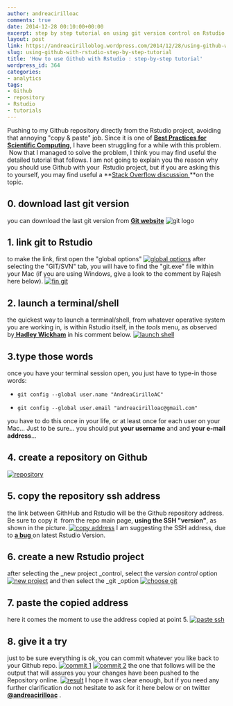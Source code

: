 ```yaml
---
author: andreacirilloac
comments: true
date: 2014-12-28 00:10:00+00:00
excerpt: step by step tutorial on using git version control on Rstudio through Github
layout: post
link: https://andreacirilloblog.wordpress.com/2014/12/28/using-github-with-rstudio-step-by-step-tutorial/
slug: using-github-with-rstudio-step-by-step-tutorial
title: 'How to use Github with Rstudio : step-by-step tutorial'
wordpress_id: 364
categories:
- analytics
tags:
- Github
- repository
- Rstudio
- tutorials
---
```


Pushing to my Github repository directly from the Rstudio project, avoiding that annoying "copy & paste" job. Since it is one of **[Best Practices for Scientific Computing](https://andreacirilloblog.wordpress.com/2014/11/05/best-pratice-for-scientific-computing/)**, I have been struggling for a while with this problem.  Now that I managed to solve the problem, I think you may find useful the detailed tutorial that follows. I am not going to explain you the reason why you should use Github with your  Rstudio project, but if you are asking this to yourself, you may find useful a **[Stack Overflow discussion ](http://stackoverflow.com/questions/1408450/why-should-i-use-version-control)**on the topic.


## 0. download last git version


you can download the last git version from **[Git website](http://git-scm.com)** ![git logo](https://andreacirilloblog.files.wordpress.com/2014/12/logo2x.png)

<!-- more -->


## 1. link git to Rstudio


to make the link, first open the "global options" [![global options](https://andreacirilloblog.files.wordpress.com/2014/12/global-options.png?w=300)](https://andreacirilloblog.files.wordpress.com/2014/12/global-options.png) after selecting the "GIT/SVN" tab, you will have to find the "git.exe" file within your Mac (if you are using Windows, give a look to the comment by Rajesh here below). [![fin git](https://andreacirilloblog.files.wordpress.com/2014/12/fin-git.png?w=300)](https://andreacirilloblog.files.wordpress.com/2014/12/fin-git.png)


## 2. launch a terminal/shell


the quickest way to launch a terminal/shell, from whatever operative system you are working in, is within Rstudio itself, in the _tools_ menu, as observed by[ **Hadley Wickham**](http://had.co.nz) in his comment below. [![launch shell](https://andreacirilloblog.files.wordpress.com/2014/12/launch-shell.png)](https://andreacirilloblog.files.wordpress.com/2014/12/launch-shell.png)


## 3.type those words


once you have your terminal session open, you just have to type-in those words:



	
  * `git config --global user.name "AndreaCirilloAC"`

	
  * `git config --global user.email "andreacirilloac@gmail.com" `


you have to do this once in your life, or at least once for each user on your Mac... Just to be sure... you should put **your username** and and **your e-mail address**...


## 4. create a repository on Github


[![repository](https://andreacirilloblog.files.wordpress.com/2014/12/repository1.png?w=300)](https://andreacirilloblog.files.wordpress.com/2014/12/repository1.png)


## 5. copy the repository ssh address


the link between GithHub and Rstudio will be the Github repository address. Be sure to copy it  from the repo main page, **using the SSH "version"**, as shown in the picture. [![copy address](https://andreacirilloblog.files.wordpress.com/2014/12/copy-address.png?w=300)](https://andreacirilloblog.files.wordpress.com/2014/12/copy-address.png) I am suggesting the SSH address, due to [**a bug** ](https://github.com/OHI-Science/ohicore/issues/104)on latest Rstudio Version.


## 6. create a new Rstudio project


after selecting the _new project _control, select the _version control_ option [![new project](https://andreacirilloblog.files.wordpress.com/2014/12/new-project.png?w=300)](https://andreacirilloblog.files.wordpress.com/2014/12/new-project.png) and then select the _git _option [![choose git](https://andreacirilloblog.files.wordpress.com/2014/12/choose-git.png?w=300)](https://andreacirilloblog.files.wordpress.com/2014/12/choose-git.png)


## 7. paste the copied address


here it comes the moment to use the address copied at point 5. [![paste ssh](https://andreacirilloblog.files.wordpress.com/2014/12/paste-ssh.png?w=300)](https://andreacirilloblog.files.wordpress.com/2014/12/paste-ssh.png)


## 8. give it a try


just to be sure everything is ok, you can commit whatever you like back to your Github repo. [![commit 1](https://andreacirilloblog.files.wordpress.com/2014/12/commit-1.png?w=300)](https://andreacirilloblog.files.wordpress.com/2014/12/commit-1.png) [![commit 2](https://andreacirilloblog.files.wordpress.com/2014/12/commit-2.png?w=300)](https://andreacirilloblog.files.wordpress.com/2014/12/commit-2.png) the one that follows will be the output that will assures you your changes have been pushed to the Repository online. [![result](https://andreacirilloblog.files.wordpress.com/2014/12/screen-shot-2014-12-26-at-22-41-45.png?w=300)](https://andreacirilloblog.files.wordpress.com/2014/12/screen-shot-2014-12-26-at-22-41-45.png) I hope it was clear enough, but if you need any further clarification do not hesitate to ask for it here below or on twitter **[@andreacirilloac](https://twitter.com)** .
